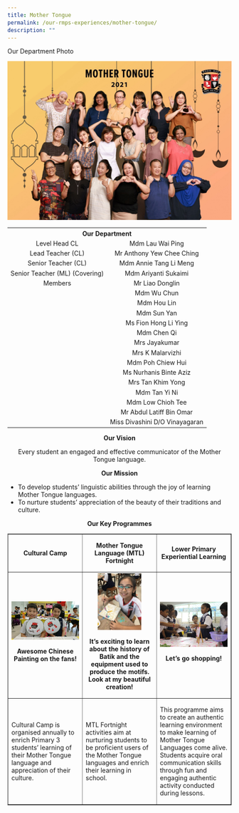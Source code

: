 ```yaml
---
title: Mother Tongue
permalink: /our-rmps-experiences/mother-tongue/
description: ""
---
```

<p>Our Department Photo</p>
<img src="/images/mt.jpg">
<table>
<tbody>
<tr>
<th style="text-align: center;" colspan="2">Our&nbsp;Department</th>
</tr>
<tr>
<td style="text-align: center;">Level Head CL</td>
<td style="text-align: center;">Mdm Lau Wai Ping</td>
</tr>
<tr>
<td style="text-align: center;">Lead Teacher (CL)</td>
<td style="text-align: center;">Mr Anthony Yew Chee Ching</td>
</tr>
<tr>
<td style="text-align: center;">Senior Teacher (CL)</td>
<td style="text-align: center;">Mdm Annie Tang Li Meng</td>
</tr>
<tr>
<td style="text-align: center;">Senior Teacher (ML) (Covering)</td>
<td style="text-align: center;">Mdm Ariyanti Sukaimi</td>
</tr>
<tr>
<td style="text-align: center;">Members</td>
<td style="text-align: center;">Mr Liao Donglin</td>
</tr>
<tr>
<td style="text-align: center;">&nbsp;</td>
<td style="text-align: center;">Mdm Wu Chun</td>
</tr>
<tr>
<td style="text-align: center;">&nbsp;</td>
<td style="text-align: center;">Mdm Hou Lin</td>
</tr>
<tr>
<td style="text-align: center;">&nbsp;</td>
<td style="text-align: center;">Mdm Sun Yan</td>
</tr>
<tr>
<td style="text-align: center;">&nbsp;</td>
<td style="text-align: center;">Ms Fion Hong Li Ying</td>
</tr>
<tr>
<td style="text-align: center;">&nbsp;</td>
<td style="text-align: center;">Mdm Chen Qi</td>
</tr>
<tr>
<td style="text-align: center;">&nbsp;</td>
<td style="text-align: center;">Mrs Jayakumar</td>
</tr>
<tr>
<td style="text-align: center;">&nbsp;</td>
<td style="text-align: center;">Mrs K Malarvizhi</td>
</tr>
<tr>
<td style="text-align: center;">&nbsp;</td>
<td style="text-align: center;">Mdm Poh Chiew Hui</td>
</tr>
<tr>
<td style="text-align: center;">&nbsp;</td>
<td style="text-align: center;">Ms Nurhanis Binte Aziz</td>
</tr>
<tr>
<td style="text-align: center;">&nbsp;</td>
<td style="text-align: center;">Mrs Tan Khim Yong</td>
</tr>
<tr>
<td style="text-align: center;">&nbsp;</td>
<td style="text-align: center;">Mdm Tan Yi Ni</td>
</tr>
<tr>
<td style="text-align: center;">&nbsp;</td>
<td style="text-align: center;">Mdm Low Chioh Tee</td>
</tr>
	<tr>
<td style="text-align: center;">&nbsp;</td>
<td style="text-align: center;">Mr Abdul Latiff Bin Omar</td>
</tr>
	<tr>
<td style="text-align: center;">&nbsp;</td>
<td style="text-align: center;">Miss Divashini D/O Vinayagaran</td>
</tr>
</tbody>
</table>
<p style="text-align: center;"><strong>Our Vision</strong></p>
<p style="text-align: center;">Every student an engaged and effective communicator of the Mother Tongue language.</p>
<p style="text-align: center;"><strong>Our Mission</strong></p>
<ul>
<li>To develop students’ linguistic abilities through the joy of learning Mother Tongue languages.</li>
<li>To nurture students’ appreciation of the beauty of their traditions and culture.</li>
</ul>
<p style="text-align: center;"><strong>Our Key Programmes</strong></p>
<table style="border-collapse: collapse; width: 100%;" border="1">
<tbody>
<tr>
<td style="width: 33.3333%; text-align: center;">
<p><strong>Cultural Camp</strong></p>
</td>
<td style="width: 33.3333%; text-align: center;">
<p><strong>Mother Tongue Language (MTL) Fortnight</strong></p>
</td>
<td style="width: 33.3333%; text-align: center;">
<p><strong>Lower Primary Experiential Learning</strong></p>
</td>
</tr>
<tr>
<td style="width: 33.3333%; text-align: center;">
<img src="/images/mt1.jpg">
<p><strong>Awesome Chinese Painting on the fans!</strong></p>
</td>
<td style="width: 33.3333%; text-align: center;">
<img style="width: 65%;" src="/images/mt2.jpg">
<p><strong>It’s exciting to learn about the history of Batik and the equipment used to produce the motifs. Look at my beautiful creation!</strong></p>
</td>
<td style="width: 33.3333%; text-align: center;">
<img src="/images/mt3.png">
<p><strong>Let’s go shopping!</strong></p>
</td>
</tr>
<tr>
<td style="width: 33.3333%;">
<p>Cultural Camp is organised annually to enrich Primary 3 students’ learning of their Mother Tongue language and appreciation of their culture.</p>
</td>
<td style="width: 33.3333%;">
<p>MTL Fortnight activities aim at nurturing students to be proficient users of the Mother Tongue languages and enrich their learning in school.&nbsp;</p>
</td>
<td style="width: 33.3333%;">
<p>This programme aims to create an authentic learning environment to make learning of Mother Tongue Languages come alive. Students acquire oral communication skills through fun and engaging authentic activity conducted during lessons.&nbsp;</p>
</td>
</tr>
</tbody>
</table>